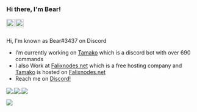 ### Hi there, I'm Bear!

<a href="https://support.tamako.tech/">
  <img align="left" alt="Tamako Bot's Support Server" width="21px" src="https://raw.githubusercontent.com/anuraghazra/anuraghazra/master/assets/discord-round.svg" />
</a>
<a href="https://falixnodes.net/">
  <img align="left" alt="Falixnodes.net" width="21px" src="https://falixnodes.net/favicon.ico" />
</a>

<br />
<br />

Hi, I'm known as Bear#3437 on Discord

- I’m currently working on [Tamako](https://tamako.tech) which is a discord bot with over 690 commands
- I also Work at [Falixnodes.net](https://discord.gg/falixnodes) which is a free hosting company and [Tamako](https://tamako.tech) is hosted on [Falixnodes.net](https://discord.gg/falixnodes)
- Reach me on [Discord!](https://support.tamako.tech)

<a href="https://github.com/BearTS">
  <img align="center" src="https://github-readme-stats.vercel.app/api?username=bearts&count_private=true&show_icons=true&theme=bear" />
</a>
<a href="https://github.com/BearTS">
  <img align="center" src="https://github-readme-stats.vercel.app/api/top-langs/?username=bearts&theme=bear" />
</a>
<a href="https://github.com/BearTS/Pterodactyl-v1-DiscordBot">
  <img align="center" src="https://github-readme-stats.vercel.app/api/pin/?username=bearts&repo=Pterodactyl-v1-DiscordBot&theme=bear" />
</a>


![](https://hit.yhype.me/github/profile?user_id=65192718)
